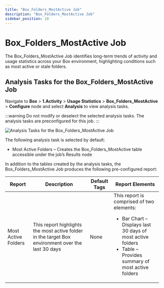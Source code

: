 ```yaml
---
title: "Box_Folders_MostActive Job"
description: "Box_Folders_MostActive Job"
sidebar_position: 10
---
```


# Box_Folders_MostActive Job

The Box_Folders_MostActive Job identifies long-term trends of activity and usage statistics across
your Box environment, highlighting conditions such as most active or stale folders.

## Analysis Tasks for the Box_Folders_MostActive Job

Navigate to **Box** > **1.Activity** > **Usage Statistics** > **Box_Folders_MostActive** >
**Configure** node and select **Analysis** to view analysis tasks.

:::warning
Do not modify or deselect the selected analysis tasks. The analysis tasks are
preconfigured for this job.
:::


![Analysis Tasks for the Box_Folders_MostActive Job](/img/product_docs/accessanalyzer/12.0/solutions/box/activity/usagestatistics/foldersmostactiveanalysis.webp)

The following analysis task is selected by default:

- Most Active Folders – Creates the Box_Folders_MostActive table accessible under the job’s Results
  node

In addition to the tables created by the analysis tasks, the Box_Folders_MostActive Job produces the
following pre-configured report:

| Report              | Description                                                                                       | Default Tags | Report Elements                                                                                                                                                              |
| ------------------- | ------------------------------------------------------------------------------------------------- | ------------ | ---------------------------------------------------------------------------------------------------------------------------------------------------------------------------- |
| Most Active Folders | This report highlights the most active folder in the target Box environment over the last 30 days | None         | This report is comprised of two elements: <ul><li>Bar Chart – Displays last 30 days of most active folders</li><li>Table – Provides summary of most active folders</li></ul> |

